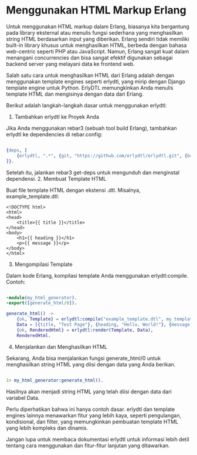 # Menggunakan HTML Markup Erlang

Untuk menggunakan HTML markup dalam Erlang, biasanya kita bergantung pada library eksternal atau menulis fungsi sederhana yang menghasilkan string HTML berdasarkan input yang diberikan. Erlang sendiri tidak memiliki built-in library khusus untuk menghasilkan HTML, berbeda dengan bahasa web-centric seperti PHP atau JavaScript. Namun, Erlang sangat kuat dalam menangani concurrencies dan bisa sangat efektif digunakan sebagai backend server yang melayani data ke frontend web.

Salah satu cara untuk menghasilkan HTML dari Erlang adalah dengan menggunakan template engines seperti erlydtl, yang mirip dengan Django template engine untuk Python. ErlyDTL memungkinkan Anda menulis template HTML dan mengisinya dengan data dari Erlang.

Berikut adalah langkah-langkah dasar untuk menggunakan erlydtl:

1. Tambahkan erlydtl ke Proyek Anda

Jika Anda menggunakan rebar3 (sebuah tool build Erlang), tambahkan erlydtl ke dependencies di rebar.config:

```erlang

{deps, [
    {erlydtl, ".*", {git, "https://github.com/erlydtl/erlydtl.git", {branch, "master"}}}
]}.
```
Setelah itu, jalankan rebar3 get-deps untuk mengunduh dan menginstal dependensi.
2. Membuat Template HTML

Buat file template HTML dengan ekstensi .dtl. Misalnya, example_template.dtl:

```
<!DOCTYPE html>
<html>
<head>
    <title>{{ title }}</title>
</head>
<body>
    <h1>{{ heading }}</h1>
    <p>{{ message }}</p>
</body>
</html>
```
3. Mengompilasi Template

Dalam kode Erlang, kompilasi template Anda menggunakan erlydtl:compile. Contoh:

```erlang

-module(my_html_generator).
-export([generate_html/0]).

generate_html() ->
    {ok, Template} = erlydtl:compile("example_template.dtl", my_template),
    Data = [{title, "Test Page"}, {heading, "Hello, World!"}, {message, "This is a test of erlydtl."}],
    {ok, RenderedHtml} = erlydtl:render(Template, Data),
    RenderedHtml.
```
4. Menjalankan dan Menghasilkan HTML

Sekarang, Anda bisa menjalankan fungsi generate_html/0 untuk menghasilkan string HTML yang diisi dengan data yang Anda berikan.

```erlang

1> my_html_generator:generate_html().
```
Hasilnya akan menjadi string HTML yang telah diisi dengan data dari variabel Data.

Perlu diperhatikan bahwa ini hanya contoh dasar. erlydtl dan template engines lainnya menawarkan fitur yang lebih kaya, seperti pengulangan, kondisional, dan filter, yang memungkinkan pembuatan template HTML yang lebih kompleks dan dinamis.

Jangan lupa untuk membaca dokumentasi erlydtl untuk informasi lebih detil tentang cara menggunakan dan fitur-fitur lanjutan yang ditawarkan.
